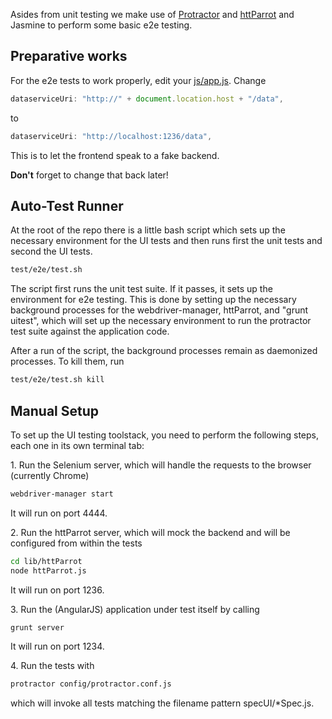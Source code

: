 Asides from unit testing we make use of [Protractor](https://angular.github.io/protractor/#/) and [httParrot](https://github.com/danielmarreirosdeoliveira/httParrot) and Jasmine to perform some basic e2e testing.

## Preparative works

For the e2e tests to work properly, edit your [js/app.js](js/app.js). Change 

```javascript
dataserviceUri: "http://" + document.location.host + "/data",
```

to 

```javascript
dataserviceUri: "http://localhost:1236/data",
```

This is to let the frontend speak to a fake backend.

**Don't** forget to change that back later!


## Auto-Test Runner

At the root of the repo there is a little bash script which sets up the necessary
environment for the UI tests and then runs first the unit tests and second the UI tests.

```bash
test/e2e/test.sh
```

The script first runs the unit test suite. If it passes, it
sets up the environment for e2e testing. This is done by setting up the necessary background processes for the
webdriver-manager, httParrot, and "grunt uitest", which will set up the necessary environment to run the protractor test suite against the application code.

After a run of the script, the background processes remain as daemonized processes.
To kill them, run

```bash
test/e2e/test.sh kill
```

## Manual Setup

To set up the UI testing toolstack, you need to perform the following steps, each one in its own terminal tab:

1\. Run the Selenium server, which will handle the requests to the browser (currently Chrome) 

```bash
webdriver-manager start
```

It will run on port 4444.

2\. Run the httParrot server, which will mock the backend and will be configured from within the tests

```bash
cd lib/httParrot
node httParrot.js
```

It will run on port 1236.

3\. Run the (AngularJS) application under test itself by calling

```bash
grunt server
````

It will run on port 1234.

4\. Run the tests with

```bash
protractor config/protractor.conf.js
```

which will invoke all tests matching the filename pattern specUI/*Spec.js.

